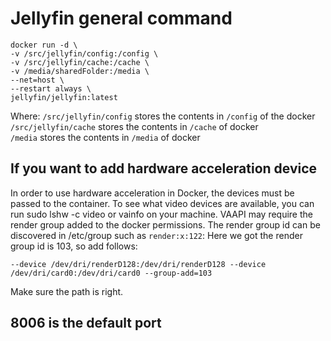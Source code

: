 # Jellyfin general command
```
docker run -d \
-v /src/jellyfin/config:/config \
-v /src/jellyfin/cache:/cache \
-v /media/sharedFolder:/media \
--net=host \
--restart always \
jellyfin/jellyfin:latest
```
Where:
`/src/jellyfin/config` stores the contents in `/config` of the docker  
`/src/jellyfin/cache` stores the contents in `/cache` of docker  
`/media` stores the contents in `/media` of docker  

## If you want to add hardware acceleration device
In order to use hardware acceleration in Docker, the devices must be passed to the container. To see what video devices are available, you can run sudo lshw -c video or vainfo on your machine. VAAPI may require the render group added to the docker permissions. The render group id can be discovered in /etc/group such as `render:x:122`: 
Here we got the render group id is 103, so add follows:
```
--device /dev/dri/renderD128:/dev/dri/renderD128 --device /dev/dri/card0:/dev/dri/card0 --group-add=103
```
Make sure the path is right.

## 8006 is the default port
